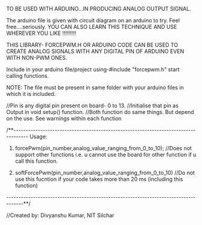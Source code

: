 TO BE USED WITH ARDUINO...IN PRODUCING ANALOG OUTPUT SIGNAL.

The arduino file is given with circuit diagram on an arduino to try. Feel free....seriously. YOU CAN ALSO LEARN THIS TECHNIQUE AND USE WHEREVER YOU LIKE !!!!!!!!!

THIS LIBRARY- FORCEPWM.H OR ARDUINO CODE CAN BE USED TO CREATE ANALOG SIGNALS WITH ANY DIGITAL PIN OF ARDUINO EVEN WITH NON-PWM ONES.

Include in your arduino file/project using-#include "forcepwm.h"
start calling functions.

NOTE: The file must be present in same folder with your arduino files in which it is included.

//Pin is any digital pin present on board- 0 to 13.
//Initialise that pin as Output in void setup() function.
//Both function do same things. But depend on the use. See warnings within each function

/**------------------------------------------------------------------------------------
Usage:

1. forcePwm(pin_number,analog_value_ranging_from_0_to_10);
 //Does not support other functions i.e. u cannot use the board for other function if u call this function.

2. softForcePwm(pin_number,analog_value_ranging_from_0_to_10)
//Do not use this fucntion if your code takes more than 20 ms (including this function)

-------------------------------------------------------------------------------------**/




//Created by: Divyanshu Kumar, NIT Silchar
